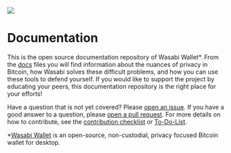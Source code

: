 ![](https://i.imgur.com/4GO7nnY.png)

# Documentation

This is the open source documentation repository of Wasabi Wallet*. 
From the [docs](https://github.com/CryptoRafe/WasabiDoc/tree/master/docs) files you will find information about the nuances of privacy in Bitcoin, how Wasabi solves these difficult problems, and how you can use these tools to defend yourself. 
If you would like to support the project by educating your peers, this documentation repository is the right place for your efforts!

Have a question that is not yet covered? Please [open an issue](https://github.com/zkSNACKs/WasabiDoc/issues).
If you have a good answer to a question, please [open a pull request](https://github.com/zkSNACKs/WasabiDoc/pulls).
For more details on how to contribute, see the [contribution checklist](/docs/ContributionChecklist.md) or [To-Do-List](https://github.com/zkSNACKs/WasabiDoc/blob/master/docs/ToDo.md).

*[Wasabi Wallet](https://wasabiwallet.io) is an open-source, non-custodial, privacy focused Bitcoin wallet for desktop.
